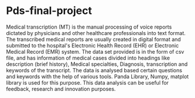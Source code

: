 # Pds-final-project
Medical transcription (MT) is the manual processing of voice reports dictated by physicians and other healthcare professionals into text format. The transcribed medical reports are usually created in digital format and submitted to the hospital's Electronic Health Record (EHR) or Electronic Medical Record (EMR) system.
The data set provided is in the form of csv file, and has information of medical cases divided into headings like description (brief history), Medical specialties, Diagnosis, transcription and keywords of the transcript.
The data is analysed based certain questions and keywords with the help of various tools. Panda Library, Numpy, matplot library is used for this purpose.
This data analysis can be useful for feedback, research and innovation purposes.
